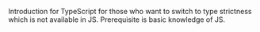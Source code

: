 Introduction for TypeScript for those who want to switch to type strictness which is not available in JS.
Prerequisite is basic knowledge of JS.
